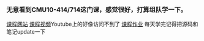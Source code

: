 ### 无意看到CMU10-414/714这门课，感觉很好，打算组队学一下。
 [课程网站](https://dlsyscourse.org/)
[课程视频](https://www.bilibili.com/video/BV1Rg4y137jH/?spm_id_from=333.337.search-card.all.click&vd_source=fc4fce5f83625e462e7f7c44f9174ad2)Youtube上的好像访问不到了
[课程作业](https://dlsyscourse.org/assignments/)
每天学完记得把源码和笔记update一下
